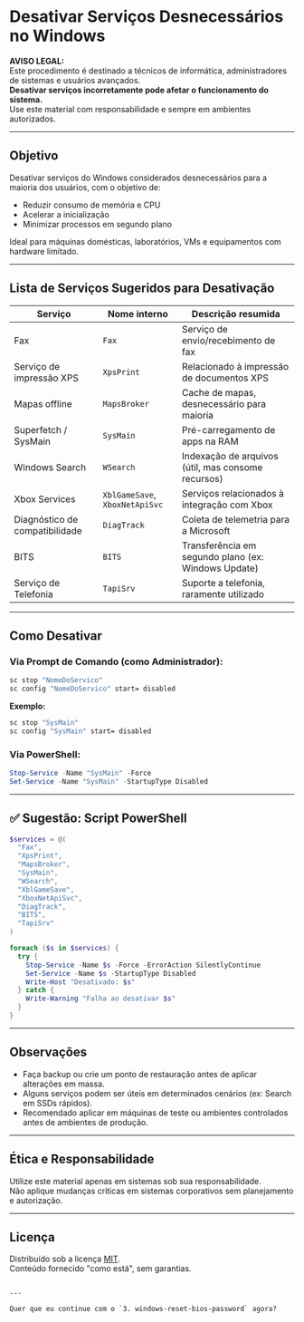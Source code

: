 
# Desativar Serviços Desnecessários no Windows

**AVISO LEGAL:**  
Este procedimento é destinado a técnicos de informática, administradores de sistemas e usuários avançados.  
**Desativar serviços incorretamente pode afetar o funcionamento do sistema.**  
Use este material com responsabilidade e sempre em ambientes autorizados.

---

## Objetivo

Desativar serviços do Windows considerados desnecessários para a maioria dos usuários, com o objetivo de:

- Reduzir consumo de memória e CPU
- Acelerar a inicialização
- Minimizar processos em segundo plano

Ideal para máquinas domésticas, laboratórios, VMs e equipamentos com hardware limitado.

---

## Lista de Serviços Sugeridos para Desativação

| Serviço                      | Nome interno             | Descrição resumida                                      |
|------------------------------|---------------------------|----------------------------------------------------------|
| Fax                          | `Fax`                     | Serviço de envio/recebimento de fax                     |
| Serviço de impressão XPS     | `XpsPrint`                | Relacionado à impressão de documentos XPS               |
| Mapas offline                | `MapsBroker`              | Cache de mapas, desnecessário para maioria              |
| Superfetch / SysMain         | `SysMain`                 | Pré-carregamento de apps na RAM                         |
| Windows Search               | `WSearch`                 | Indexação de arquivos (útil, mas consome recursos)      |
| Xbox Services                | `XblGameSave`, `XboxNetApiSvc` | Serviços relacionados à integração com Xbox      |
| Diagnóstico de compatibilidade | `DiagTrack`             | Coleta de telemetria para a Microsoft                   |
| BITS                         | `BITS`                    | Transferência em segundo plano (ex: Windows Update)     |
| Serviço de Telefonia         | `TapiSrv`                 | Suporte a telefonia, raramente utilizado                |

---

## Como Desativar

### Via Prompt de Comando (como Administrador):

```cmd
sc stop "NomeDoServico"
sc config "NomeDoServico" start= disabled
```

**Exemplo:**

```cmd
sc stop "SysMain"
sc config "SysMain" start= disabled
```

### Via PowerShell:

```powershell
Stop-Service -Name "SysMain" -Force
Set-Service -Name "SysMain" -StartupType Disabled
```

---

## ✅ Sugestão: Script PowerShell

```powershell
$services = @(
  "Fax",
  "XpsPrint",
  "MapsBroker",
  "SysMain",
  "WSearch",
  "XblGameSave",
  "XboxNetApiSvc",
  "DiagTrack",
  "BITS",
  "TapiSrv"
)

foreach ($s in $services) {
  try {
    Stop-Service -Name $s -Force -ErrorAction SilentlyContinue
    Set-Service -Name $s -StartupType Disabled
    Write-Host "Desativado: $s"
  } catch {
    Write-Warning "Falha ao desativar $s"
  }
}
```

---

## Observações

- Faça backup ou crie um ponto de restauração antes de aplicar alterações em massa.
- Alguns serviços podem ser úteis em determinados cenários (ex: Search em SSDs rápidos).
- Recomendado aplicar em máquinas de teste ou ambientes controlados antes de ambientes de produção.

---

## Ética e Responsabilidade

Utilize este material apenas em sistemas sob sua responsabilidade.  
Não aplique mudanças críticas em sistemas corporativos sem planejamento e autorização.

---

## Licença

Distribuído sob a licença [MIT](LICENSE).  
Conteúdo fornecido "como está", sem garantias.
```

---

Quer que eu continue com o `3. windows-reset-bios-password` agora?
